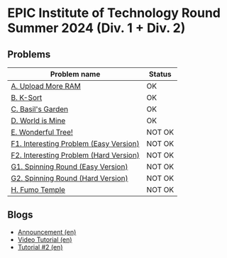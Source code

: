 # EPIC Institute of Technology Round Summer 2024 (Div. 1 + Div. 2)

## Problems

|Problem name|Status|
|------------|---------|
| [A. Upload More RAM](problems/A._Upload_More_RAM.md)|OK|
| [B. K-Sort](problems/B._K-Sort.md)|OK|
| [C. Basil's Garden](problems/C._Basil's_Garden.md)|OK|
| [D. World is Mine](problems/D._World_is_Mine.md)|OK|
| [E. Wonderful Tree!](problems/E._Wonderful_Tree!.md)|NOT OK|
| [F1. Interesting Problem (Easy Version)](problems/F1._Interesting_Problem_(Easy_Version).md)|NOT OK|
| [F2. Interesting Problem (Hard Version)](problems/F2._Interesting_Problem_(Hard_Version).md)|NOT OK|
| [G1. Spinning Round (Easy Version)](problems/G1._Spinning_Round_(Easy_Version).md)|NOT OK|
| [G2. Spinning Round (Hard Version)](problems/G2._Spinning_Round_(Hard_Version).md)|NOT OK|
| [H. Fumo Temple](problems/H._Fumo_Temple.md)|NOT OK|
## Blogs

- [Announcement (en)](blogs/Announcement_(en).md)
- [Video Tutorial (en)](blogs/Video_Tutorial_(en).md)
- [Tutorial #2 (en)](blogs/Tutorial_2_(en).md)
